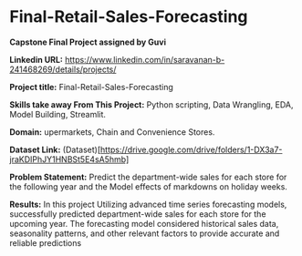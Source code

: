 # Final-Retail-Sales-Forecasting

**Capstone Final Project assigned by Guvi**

**Linkedin URL:** https://www.linkedin.com/in/saravanan-b-241468269/details/projects/

**Project title:** Final-Retail-Sales-Forecasting

**Skills take away From This Project:** Python scripting, Data Wrangling, EDA, Model Building, Streamlit.

**Domain:** upermarkets, Chain and Convenience Stores.

**Dataset Link:** (Dataset)[https://drive.google.com/drive/folders/1-DX3a7-jraKDIPhJY1HNBSt5E4sA5hmb]

**Problem Statement:** Predict the department-wide sales for each store for the following year and the Model effects of markdowns on holiday weeks.

**Results:** In this project Utilizing advanced time series forecasting models, successfully predicted department-wide sales for each store for the upcoming year. The forecasting model considered historical sales data, seasonality patterns, and other relevant factors to provide accurate and reliable predictions
